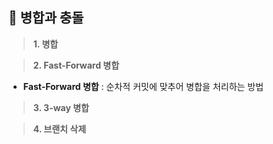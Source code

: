 ## 📄 병합과 충돌

> **1. 병합**


> **2. Fast-Forward 병합**

- **Fast-Forward 병합** : 순차적 커밋에 맞추어 병합을 처리하는 방법

> **3. 3-way 병합**

> **4. 브랜치 삭제**
